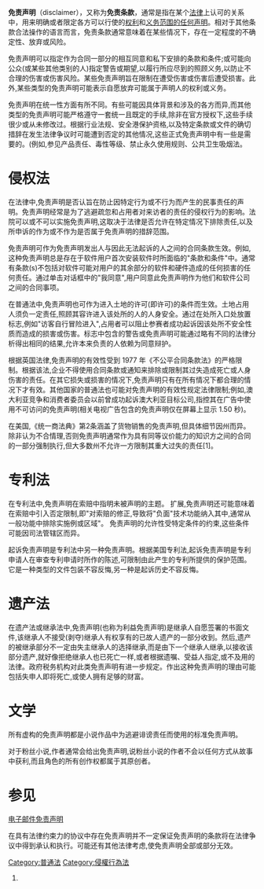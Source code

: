 **免责声明**（disclaimer），又称为**免责条款**，通常是指在某个[法律](../Page/法律.md "wikilink")上认可的关系中，用来明确或者限定各方可以行使的[权利](../Page/权利.md "wikilink")和[义务范围的任何声明](https://zh.wikipedia.org/wiki/义务 "wikilink")。相对于其他条款合法操作的语言而言，免责条款通常意味着在某些情况下，存在一定程度的不确定性、放弃或风险。

免责声明可以指定作为合同一部分的相互同意和私下安排的条款和条件;或可能向公众(或某些其他类别的人)指定警告或期望,以履行所应尽到的照顾义务,以防止不合理的伤害或伤害风险。某些免责声明旨在限制在遭受伤害或伤害后遭受损害。此外,某些类型的免责声明可能表示自愿放弃可能属于声明人的权利或义务。

免责声明在统一性方面有所不同。有些可能因具体背景和涉及的各方而异,而其他类型的免责声明可能严格遵守一套统一且既定的手续,除非在官方授权下,这些手续很少或从未修改过。根据行业法规、安全港保护资格,以及特定条款或文件的确切措辞在发生法律争议时可能遭到否定的其他情况,这些正式免责声明中有一些是需要的。(例如,参见产品责任、毒性等级、禁止永久使用规则、公共卫生吸烟法。

# 侵权法

在法律中,免责声明是否认旨在防止因特定行为或不行为而产生的民事责任的声明。免责声明经常是为了逃避疏忽和占用者对来访者的责任的侵权行为的影响。法院可以或不可以实施免责声明,这取决于法律是否允许在特定情况下排除责任,以及所申诉的作为或不作为是否属于免责声明的措辞范围。

免责声明可作为免责声明发出人与因此无法起诉的人之间的合同条款生效。例如,这种免责声明总是存在于软件用户首次安装软件时所面临的"条款和条件"中。通常有条款(s)不包括对软件可能对用户的其余部分的软件和硬件造成的任何损害的任何责任。通过单击对话框中的"我同意",用户同意此免责声明作为他们和软件公司之间的合同事项。

在普通法中,免责声明也可作为进入土地的许可(即许可)的条件而生效。土地占用人须负一定责任,照顾其容许进入该处所的人的人身安全。通过在处所入口处放置标志,例如"访客自行冒险进入",占用者可以阻止参赛者成功起诉因该处所不安全性质而造成的损害或伤害。标志中包含的警告或免责声明可能通过略有不同的法律分析得出相同的结果,允许本来负责的人依赖为同意辩护。

根据英国法律,免责声明的有效性受到 1977 年《不公平合同条款法》的严格限制。根据该法,企业不得使用合同条款或通知来排除或限制其过失造成死亡或人身伤害的责任。在其它损失或损害的情况下,免责声明只有在所有情况下都合理的情况下才有效。其他国家的普通法也可能对免责声明的有效性规定法律限制;例如,澳大利亚竞争和消费者委员会以前曾成功起诉澳大利亚目标公司,指控其在广告中使用不可访问的免责声明(相关电视广告包含的免责声明仅在屏幕上显示 1.50 秒)。

在美国,《统一商法典》第2条涵盖了货物销售的免责声明,但具体细节因州而异。除非认为不合情理,否则免责声明通常作为具有同等议价能力的知识方之间的合同的一部分强制执行,但大多数州不允许一方限制其重大过失的责任\[1\]。

# 专利法

在专利法中,免责声明在索赔中指明未被声明的主题。 扩展,免责声明还可能意味着在索赔中引入否定限制,即"对索赔的修正,导致将"负面"技术功能纳入其中,通常从一般功能中排除实施例或区域"。 免责声明的允许性受特定条件的约束,这些条件可能因司法管辖区而异。

起诉免责声明是专利法中另一种免责声明。根据美国专利法,起诉免责声明是专利申请人在审查专利申请时所作的陈述,可限制由此产生的专利所提供的保护范围。它是一种类型的文件包装不容反悔,另一种是起诉历史不容反悔。

# 遗产法

在遗产法或继承法中,免责声明(也称为利益免责声明)是继承人自愿签署的书面文件,该继承人不接受(剥夺)继承人有权享有的已故人遗产的一部分收到。然后,遗产的被继承部分不一定由失主继承人的选择继承,而是由下一个继承人继承,以接收该部分遗产,就好像拒绝继承人也已死亡一样,或者根据遗嘱、受益人指定,或不及用的法律。政府税务机构对此类免责声明有进一步规定。作出这种免责声明的理由可能包括失申人即将死亡,或使人拥有足够的财富。

# 文学

所有虚构的免责声明都是小说作品中为逃避诽谤责任而使用的标准免责声明。

对于粉丝小说,作者通常会给出免责声明,说粉丝小说的作者不会以任何方式从故事中获利,而且角色的所有创作权都属于其原创者。

# 参见

[电子邮件免责声明](../Page/电子邮件免责声明.md "wikilink")

在具有法律约束力的协议中存在免责声明并不一定保证免责声明的条款将在法律争议中得到承认和执行。可能还有其他法律考虑,使免责声明全部或部分无效。

[Category:普通法](https://zh.wikipedia.org/wiki/Category:普通法 "wikilink") [Category:侵權行為法](https://zh.wikipedia.org/wiki/Category:侵權行為法 "wikilink")

1.